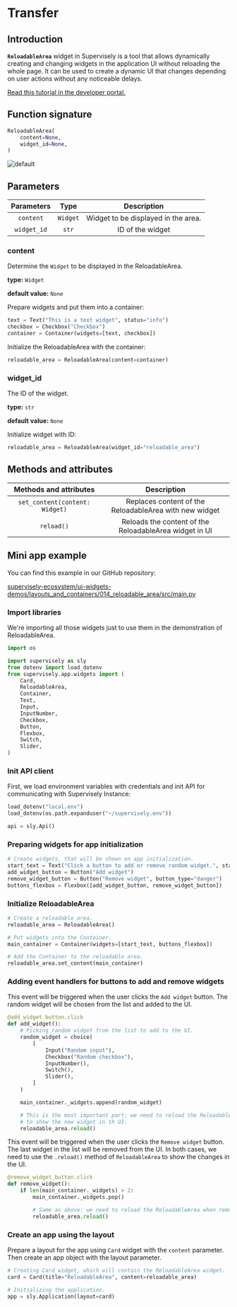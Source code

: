 # Transfer

## Introduction

**`ReloadableArea`** widget in Supervisely is a tool that allows dynamically creating and changing widgets in the application UI without reloading the whole page. It can be used to create a dynamic UI that changes depending on user actions without any noticeable delays.

[Read this tutorial in the developer portal.](https://developer.supervise.ly/app-development/widgets/selection/reloadablearea)

## Function signature

```python
ReloadableArea(
    content=None,
    widget_id=None,
)
```

![default](https://github-production-user-asset-6210df.s3.amazonaws.com/118521851/250257928-8d7bc8ea-320c-4b83-ad6e-b776b86ea14b.gif)

## Parameters

| Parameters  |   Type   |             Description             |
| :---------: | :------: | :---------------------------------: |
|  `content`  | `Widget` | Widget to be displayed in the area. |
| `widget_id` |  `str`   |          ID of the widget           |

### content

Determine the `Widget` to be displayed in the ReloadableArea.

**type:** `Widget`

**default value:** `None`

Prepare widgets and put them into a container:

```python
text = Text("This is a text widget", status="info")
checkbox = Checkbox("Checkbox")
container = Container(widgets=[text, checkbox])
```

Initialize the ReloadableArea with the container:

```python
reloadable_area = ReloadableArea(content=container)
```

### widget_id

The ID of the widget.

**type:** `str`

**default value:** `None`

Initialize widget with ID:

```python
reloadable_area = ReloadableArea(widget_id="reloadable_area")
```

## Methods and attributes

|     Methods and attributes     |                      Description                       |
| :----------------------------: | :----------------------------------------------------: |
| `set_content(content: Widget)` | Replaces content of the ReloadableArea with new widget |
|           `reload()`           | Reloads the content of the ReloadableArea widget in UI |

## Mini app example

You can find this example in our GitHub repository:

[supervisely-ecosystem/ui-widgets-demos/layouts_and_containers/014_reloadable_area/src/main.py](https://github.com/supervisely-ecosystem/ui-widgets-demos/tree/master/layouts%20and%20containers/014_reloadable_area/src/main.py)

### Import libraries

We're importing all those widgets just to use them in the demonstration of ReloadableArea.

```python
import os

import supervisely as sly
from dotenv import load_dotenv
from supervisely.app.widgets import (
    Card,
    ReloadableArea,
    Container,
    Text,
    Input,
    InputNumber,
    Checkbox,
    Button,
    Flexbox,
    Switch,
    Slider,
)
```

### Init API client

First, we load environment variables with credentials and init API for communicating with Supervisely Instance:

```python
load_dotenv("local.env")
load_dotenv(os.path.expanduser("~/supervisely.env"))

api = sly.Api()
```

### Preparing widgets for app initialization

```python
# Create widgets, that will be shown on app initialization.
start_text = Text("Click a button to add or remove random widget.", status="info")
add_widget_button = Button("Add widget")
remove_widget_button = Button("Remove widget", button_type="danger")
buttons_flexbox = Flexbox([add_widget_button, remove_widget_button])
```

### Initialize ReloadableArea

```python
# Create a reloadable area.
reloadable_area = ReloadableArea()

# Put widgets into the Container.
main_container = Container(widgets=[start_text, buttons_flexbox])

# Add the Container to the reloadable area.
reloadable_area.set_content(main_container)
```

### Adding event handlers for buttons to add and remove widgets

This event will be triggered when the user clicks the `Add widget` button. The random widget will be chosen from the list and added to the UI.

```python
@add_widget_button.click
def add_widget():
    # Picking random widget from the list to add to the UI.
    random_widget = choice(
        [
            Input("Random input"),
            Checkbox("Random checkbox"),
            InputNumber(),
            Switch(),
            Slider(),
        ]
    )

    main_container._widgets.append(random_widget)

    # This is the most important part: we need to reload the ReloadableArea
    # to show the new widget in th UI.
    reloadable_area.reload()
```

This event will be triggered when the user clicks the `Remove widget` button. The last widget in the list will be removed from the UI.
In both cases, we need to use the `.reload()` method of `ReloadableArea` to show the changes in the UI.

```python
@remove_widget_button.click
def remove_widget():
    if len(main_container._widgets) > 2:
        main_container._widgets.pop()

        # Same as above: we need to reload the ReloadableArea when removing the widget.
        reloadable_area.reload()
```

### Create an app using the layout

Prepare a layout for the app using `Card` widget with the `content` parameter. Then create an app object with the layout parameter.

```python
# Creating Card widget, which will contain the ReloadableArea widget.
card = Card(title="ReloadableArea", content=reloadable_area)

# Initializing the application.
app = sly.Application(layout=card)
```
